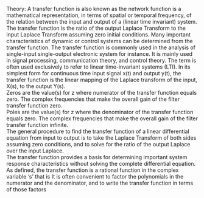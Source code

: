 Theory: A transfer function is also known as the network function is a mathematical representation, in terms of spatial or temporal frequency, of the relation between the input and output of a (linear time invariant) system. The transfer function is the ratio of the output Laplace Transform to the input Laplace Transform assuming zero initial conditions. Many important characteristics of dynamic or control systems can be determined from the transfer function. The transfer function is commonly used in the analysis of single-input single-output electronic system for instance. It is mainly used in signal processing, communication theory, and control theory. The term is often used exclusively to refer to linear time-invariant systems (LTI). In its simplest form for continuous time input signal x(t) and output y(t), the transfer function is the linear mapping of the Laplace transform of the input, X(s), to the output Y(s).<br>
Zeros are the value(s) for z where numerator of the transfer function equals zero. The complex frequencies that make the overall gain of the filter transfer function zero. <br>
Poles are the value(s) for z where the denominator of the transfer function equals zero. The complex frequencies that make the overall gain of the filter transfer function infinite. <br>
The general procedure to find the transfer function of a linear differential equation from input to output is to take the Laplace Transform of both sides assuming zero conditions, and to solve for the ratio of the output Laplace over the input Laplace. <br>
The transfer function provides a basis for determining important system response characteristics without solving the complete differential equation. As defined, the transfer function is a rational function in the complex variable ‘s’ that is It is often convenient to factor the polynomials in the numerator and the denominator, and to write the transfer function in terms of those factors 
